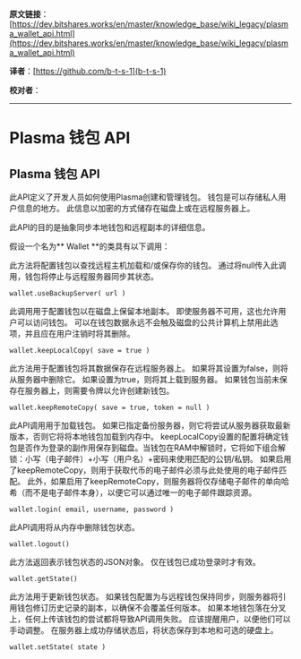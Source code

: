   **原文链接**：[https://dev.bitshares.works/en/master/knowledge_base/wiki_legacy/plasma_wallet_api.html](https://dev.bitshares.works/en/master/knowledge_base/wiki_legacy/plasma_wallet_api.html)
 
 **译者**：[https://github.com/b-t-s-1](b-t-s-1)
 
 **校对者**： 
  
***


Plasma 钱包 API
========================

Plasma 钱包 API
---------------------------

此API定义了开发人员如何使用Plasma创建和管理钱包。 钱包是可以存储私人用户信息的地方。 此信息以加密的方式储存在磁盘上或在远程服务器上。

此API的目的是抽象同步本地钱包和远程副本的详细信息。

假设一个名为** Wallet **的类具有以下调用：

此方法将配置钱包以查找远程主机加载和/或保存你的钱包。 通过将null传入此调用，钱包将停止与远程服务器同步其状态。

    wallet.useBackupServer( url )

此调用用于配置钱包以在磁盘上保留本地副本。 即使服务器不可用，这也允许用户可以访问钱包。 可以在钱包数据永远不会触及磁盘的公共计算机上禁用此选项，并且应在用户注销时将其删除。

    wallet.keepLocalCopy( save = true )

此方法用于配置钱包将其数据保存在远程服务器上。 如果将其设置为false，则将从服务器中删除它。 如果设置为true，则将其上载到服务器。 如果钱包当前未保存在服务器上，则需要令牌以允许创建新钱包。

    wallet.keepRemoteCopy( save = true, token = null )

此API调用用于加载钱包。 如果已指定备份服务器，则它将尝试从服务器获取最新版本，否则它将将本地钱包加载到内存中。 keepLocalCopy设置的配置将确定钱包是否作为登录的副作用保存到磁盘。当钱包在RAM中解锁时，它将如下组合解锁：小写（电子邮件）+小写（用户名）+密码来使用匹配的公钥/私钥。 如果启用了keepRemoteCopy，则用于获取代币的电子邮件必须与此处使用的电子邮件匹配。 此外，如果启用了keepRemoteCopy，则服务器将仅存储电子邮件的单向哈希（而不是电子邮件本身），以便它可以通过唯一的电子邮件跟踪资源。

    wallet.login( email, username, password )

此API调用将从内存中删除钱包状态。

    wallet.logout()

此方法返回表示钱包状态的JSON对象。 仅在钱包已成功登录时才有效。

    wallet.getState()

此方法用于更新钱包状态。 如果钱包配置为与远程钱包保持同步，则服务器将引用钱包修订历史记录的副本，以确保不会覆盖任何版本。 如果本地钱包落在分叉上，任何上传该钱包的尝试都将导致API调用失败。 应该提醒用户，以便他们可以手动调整。 在服务器上成功存储状态后，将状态保存到本地和可选的硬盘上。

    wallet.setState( state ) 
